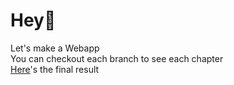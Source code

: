 # Hey👋
Let's make a Webapp\
You can checkout each branch to see each chapter\
[Here](https://maranaho.github.io/arttoys-demo/)'s the final result
